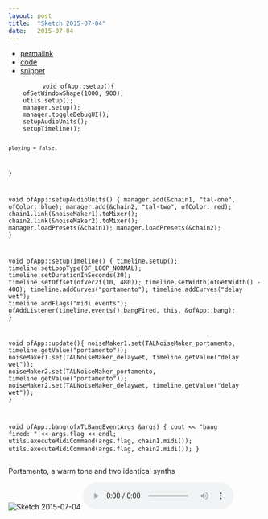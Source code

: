 ```yaml
---
layout: post
title:  "Sketch 2015-07-04"
date:   2015-07-04
---
```

<div class="code">
    <ul>
		<li><a href="{% post_url 2015-07-04-sketch %}">permalink</a></li>
		<li><a href="https://github.com/dailysketches/dailySketches/tree/master/sketches/2015-07-04">code</a></li>
		<li><a href="#" class="snippet-button">snippet</a></li>
	</ul>
    <pre class="snippet">
        <code class="cpp">void ofApp::setup(){
    ofSetWindowShape(1000, 900);
    utils.setup();
    manager.setup();
    manager.toggleDebugUI();
    setupAudioUnits();
    setupTimeline();

    playing = false;
}

void ofApp::setupAudioUnits() {
    manager.add(&amp;chain1, "tal-one", ofColor::blue);
    manager.add(&amp;chain2, "tal-two", ofColor::red);
    chain1.link(&amp;noiseMaker1).toMixer();
    chain2.link(&amp;noiseMaker2).toMixer();
    manager.loadPresets(&amp;chain1);
    manager.loadPresets(&amp;chain2);
}

void ofApp::setupTimeline() {
    timeline.setup();
    timeline.setLoopType(OF_LOOP_NORMAL);
    timeline.setDurationInSeconds(30);
    timeline.setOffset(ofVec2f(10, 480));
    timeline.setWidth(ofGetWidth() - 400);
    timeline.addCurves("portamento");
    timeline.addCurves("delay wet");
    timeline.addFlags("midi events");
    ofAddListener(timeline.events().bangFired, this, &amp;ofApp::bang);
}

void ofApp::update(){
    noiseMaker1.set(TALNoiseMaker_portamento, timeline.getValue("portamento"));
    noiseMaker1.set(TALNoiseMaker_delaywet, timeline.getValue("delay wet"));
    noiseMaker2.set(TALNoiseMaker_portamento, timeline.getValue("portamento"));
    noiseMaker2.set(TALNoiseMaker_delaywet, timeline.getValue("delay wet"));
}

void ofApp::bang(ofxTLBangEventArgs &amp;args) {
    cout &lt;&lt; "bang fired: " &lt;&lt; args.flag &lt;&lt; endl;
    utils.executeMidiCommand(args.flag, chain1.midi());
    utils.executeMidiCommand(args.flag, chain2.midi());
}</code>
    </pre>
</div>
<p class="description">Portamento, a warm tone and two identical synths</p>
<p>
    <img src="https://github.com/dailysketches/sketches-2015-04-22/blob/master/openFrameworks/2015-07-04.png?raw=true" alt="Sketch 2015-07-04">
    <audio controls>
        <source src="https://github.com/dailysketches/sketches-2015-04-22/blob/master/openFrameworks/2015-07-04.mp3?raw=true" type="audio/mpeg">
        Your browser does not support the audio element.
    </audio>
</p>